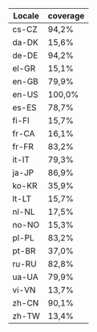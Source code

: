 ﻿| Locale | coverage |
| ------ | -------- |
| cs-CZ | 94,2% |
| da-DK | 15,6% |
| de-DE | 94,2% |
| el-GR | 15,1% |
| en-GB | 79,9% |
| en-US | 100,0% |
| es-ES | 78,7% |
| fi-FI | 15,7% |
| fr-CA | 16,1% |
| fr-FR | 83,2% |
| it-IT | 79,3% |
| ja-JP | 86,9% |
| ko-KR | 35,9% |
| lt-LT | 15,7% |
| nl-NL | 17,5% |
| no-NO | 15,3% |
| pl-PL | 83,2% |
| pt-BR | 37,0% |
| ru-RU | 82,8% |
| ua-UA | 79,9% |
| vi-VN | 13,7% |
| zh-CN | 90,1% |
| zh-TW | 13,4% |
